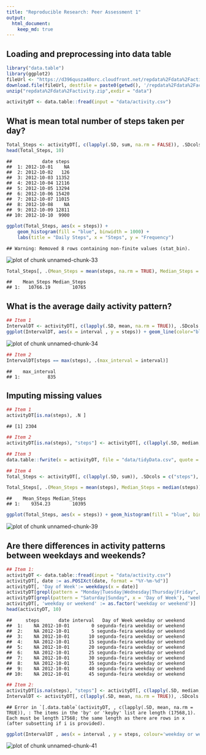 ```yaml
---
title: "Reproducible Research: Peer Assessment 1"
output: 
  html_document:
    keep_md: true
---
```



## Loading and preprocessing into data table

```r
library("data.table")
library(ggplot2)
fileUrl <- "https://d396qusza40orc.cloudfront.net/repdata%2Fdata%2Factivity.zip"
download.file(fileUrl, destfile = paste0(getwd(), '/repdata%2Fdata%2Factivity.zip'), method = "curl")
unzip("repdata%2Fdata%2Factivity.zip",exdir = "data")

activityDT <- data.table::fread(input = "data/activity.csv")
```


## What is mean total number of steps taken per day?

```r
Total_Steps <- activityDT[, c(lapply(.SD, sum, na.rm = FALSE)), .SDcols = c("steps"), by = .(date)] 
head(Total_Steps, 10)
```

```
##           date steps
##  1: 2012-10-01    NA
##  2: 2012-10-02   126
##  3: 2012-10-03 11352
##  4: 2012-10-04 12116
##  5: 2012-10-05 13294
##  6: 2012-10-06 15420
##  7: 2012-10-07 11015
##  8: 2012-10-08    NA
##  9: 2012-10-09 12811
## 10: 2012-10-10  9900
```

```r
ggplot(Total_Steps, aes(x = steps)) +
    geom_histogram(fill = "blue", binwidth = 1000) +
    labs(title = "Daily Steps", x = "Steps", y = "Frequency")
```

```
## Warning: Removed 8 rows containing non-finite values (stat_bin).
```

![plot of chunk unnamed-chunk-33](figure/unnamed-chunk-33-1.png)

```r
Total_Steps[, .(Mean_Steps = mean(steps, na.rm = TRUE), Median_Steps = median(steps, na.rm = TRUE))]
```

```
##    Mean_Steps Median_Steps
## 1:   10766.19        10765
```


## What is the average daily activity pattern?

```r
## Item 1
IntervalDT <- activityDT[, c(lapply(.SD, mean, na.rm = TRUE)), .SDcols = c("steps"), by = .(interval)] 
ggplot(IntervalDT, aes(x = interval , y = steps)) + geom_line(color="blue", size=1) + labs(title = "Avg. Daily Steps", x = "Interval", y = "Avg. Steps per day")
```

![plot of chunk unnamed-chunk-34](figure/unnamed-chunk-34-1.png)


```r
## Item 2
IntervalDT[steps == max(steps), .(max_interval = interval)]
```

```
##    max_interval
## 1:          835
```


## Imputing missing values

```r
## Item 1
activityDT[is.na(steps), .N ]
```

```
## [1] 2304
```


```r
## Item 2
activityDT[is.na(steps), "steps"] <- activityDT[, c(lapply(.SD, median, na.rm = TRUE)), .SDcols = c("steps")]
```


```r
## Item 3
data.table::fwrite(x = activityDT, file = "data/tidyData.csv", quote = FALSE)
```


```r
## Item 4
Total_Steps <- activityDT[, c(lapply(.SD, sum)), .SDcols = c("steps"), by = .(date)] 

Total_Steps[, .(Mean_Steps = mean(steps), Median_Steps = median(steps))]
```

```
##    Mean_Steps Median_Steps
## 1:    9354.23        10395
```

```r
ggplot(Total_Steps, aes(x = steps)) + geom_histogram(fill = "blue", binwidth = 1000) + labs(title = "Daily Steps", x = "Steps", y = "Frequency")
```

![plot of chunk unnamed-chunk-39](figure/unnamed-chunk-39-1.png)



## Are there differences in activity patterns between weekdays and weekends?


```r
## Item 1:
activityDT <- data.table::fread(input = "data/activity.csv")
activityDT[, date := as.POSIXct(date, format = "%Y-%m-%d")]
activityDT[, 'Day of Week':= weekdays(x = date)]
activityDT[grepl(pattern = "Monday|Tuesday|Wednesday|Thursday|Friday", x = `Day of Week`), "weekday or weekend"] <- "weekday"
activityDT[grepl(pattern = "Saturday|Sunday", x = 'Day of Week'), "weekday or weekend"] <- "weekend"
activityDT[, 'weekday or weekend' := as.factor('weekday or weekend')]
head(activityDT, 10)
```

```
##     steps       date interval   Day of Week weekday or weekend
##  1:    NA 2012-10-01        0 segunda-feira weekday or weekend
##  2:    NA 2012-10-01        5 segunda-feira weekday or weekend
##  3:    NA 2012-10-01       10 segunda-feira weekday or weekend
##  4:    NA 2012-10-01       15 segunda-feira weekday or weekend
##  5:    NA 2012-10-01       20 segunda-feira weekday or weekend
##  6:    NA 2012-10-01       25 segunda-feira weekday or weekend
##  7:    NA 2012-10-01       30 segunda-feira weekday or weekend
##  8:    NA 2012-10-01       35 segunda-feira weekday or weekend
##  9:    NA 2012-10-01       40 segunda-feira weekday or weekend
## 10:    NA 2012-10-01       45 segunda-feira weekday or weekend
```


```r
## Item 2:
activityDT[is.na(steps), "steps"] <- activityDT[, c(lapply(.SD, median, na.rm = TRUE)), .SDcols = c("steps")]
IntervalDT <- activityDT[, c(lapply(.SD, mean, na.rm = TRUE)), .SDcols = c("steps"), by = .(interval, 'weekday or weekend')] 
```

```
## Error in `[.data.table`(activityDT, , c(lapply(.SD, mean, na.rm = TRUE)), : The items in the 'by' or 'keyby' list are length (17568,1). Each must be length 17568; the same length as there are rows in x (after subsetting if i is provided).
```

```r
ggplot(IntervalDT , aes(x = interval , y = steps, colour='weekday or weekend')) + geom_line() + labs(title = "Avg. Daily Steps by Weektype", x = "Interval", y = "No. of Steps") + facet_wrap(~'weekday or weekend' , ncol = 1, nrow=2)
```

![plot of chunk unnamed-chunk-41](figure/unnamed-chunk-41-1.png)
